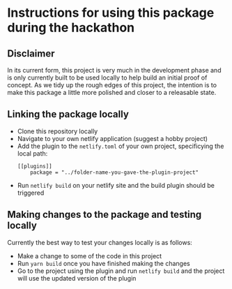 # Instructions for using this package during the hackathon

## Disclaimer

In its current form, this project is very much in the development phase and is only currently built to be used locally to help build an initial proof of concept. As we tidy up the rough edges of this project, the intention is to make this package a little more polished and closer to a releasable state.

## Linking the package locally

- Clone this repository locally
- Navigate to your own netlify application (suggest a hobby project)
- Add the plugin to the `netlify.toml` of your own project, specificying the local path:
  ```
  [[plugins]]
      package = "../folder-name-you-gave-the-plugin-project"
  ```
- Run `netlify build` on your netlify site and the build plugin should be triggered

## Making changes to the package and testing locally

Currently the best way to test your changes locally is as follows:

- Make a change to some of the code in this project
- Run `yarn build` once you have finished making the changes
- Go to the project using the plugin and run `netlify build` and the project will use the updated version of the plugin
